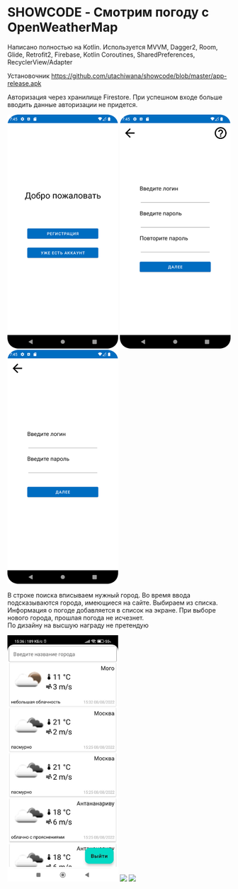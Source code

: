 # SHOWCODE - Смотрим погоду с OpenWeatherMap

Написано полностью на Kotlin. Используется MVVM, Dagger2, Room, Glide, Retrofit2, Firebase, Kotlin Coroutines, SharedPreferences, RecyclerView/Adapter
</br>

Установочник https://github.com/utachiwana/showcode/blob/master/app-release.apk

Авторизация через хранилище Firestore. При успешном входе больше вводить данные авторизации не придется.
</br>

<img src="https://github.com/utachiwana/showcode/blob/master/readme/start.png" width="250"> <img src="https://github.com/utachiwana/showcode/blob/master/readme/registration.png" width="250">
<img src="https://github.com/utachiwana/showcode/blob/master/readme/auth.png" width="250">

В строке поиска вписываем нужный город. Во время ввода подсказываются города, имеющиеся на сайте. Выбираем из списка. 
Информация о погоде добавляется в список на экране. При выборе нового города, прошлая погода не исчезнет.
</br>
По дизайну на высшую награду не претендую

<img src="https://github.com/utachiwana/showcode/blob/master/readme/screen.jpg" width="250">
<img src="https://github.com/utachiwana/showcode/blob/master/readme/search.png" width="250">
<img src="https://github.com/utachiwana/showcode/blob/master/readme/exit.png" width="250">
